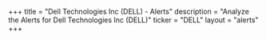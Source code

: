 +++
title = "Dell Technologies Inc (DELL) - Alerts"
description = "Analyze the Alerts for Dell Technologies Inc (DELL)"
ticker = "DELL"
layout = "alerts"
+++

